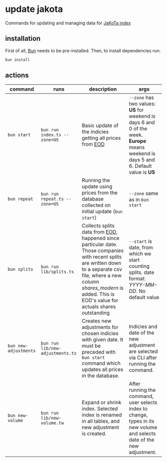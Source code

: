 # update jakota

Commands for updating and managing data for [JaKoTa index](https://jakotaindex.com)

## installation

First of all, [Bun](https://bun.sh) needs to be pre-installed. Then, to install dependencies run:

```bash
bun install
```

## actions

| command | runs | description | args |
| --- | --- | --- | --- |
| `bun start` | `bun run index.ts --zone=US` | Basic update of the indicies getting all prices from [EOD](https://eodhd.com/) | `--zone` has two values: **US** for weekend is days 6 and 0 of the week. **Europe** means weekend is days 5 and 6. Default value is **US** |
| `bun repeat` | `bun run repeat.ts --zone=US` | Running the update using prices from the database collected on initial update (`bun start`) | `--zone` same as in `bun start` |
| `bun splits` | `bun run lib/splits.ts` | Collects splits data from [EOD](https://eodhd.com/), happened since particular date. Those companies with recent splits are written down to a separate csv file, where a new column _shares_modern_ is added. This is EOD's value for actuals shares outstanding | `--start` is date, from which we start counting splits. date format: _YYYY-MM-DD_. No default value |
| `bun new-adjustments` | `bun run lib/new-adjustments.ts` | Creates new adjustments for chosen indicies with given date. It must be preceded with `bun start` command which updates all prices in the database. |  Indicies and date of the new adjustment are selected via CLI after running the command. |
| `bun new-volume` | `bun run lib/new-volume.tw` | Expand or shrink index. Selected index is renamed in all tables, and new adjustment is created. | After running the command, user selects index to change, types in its new volume and selects date of the new adjustment. |
